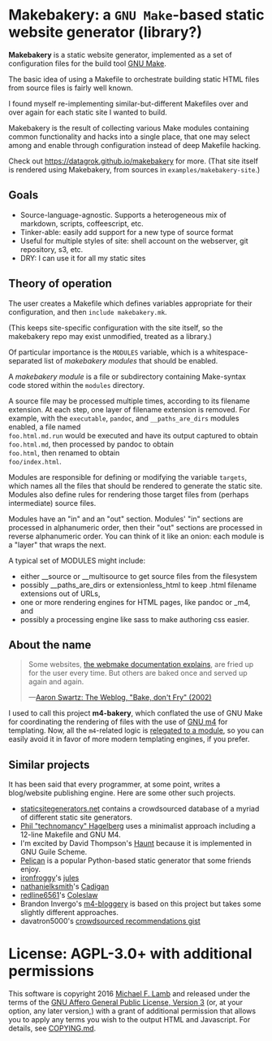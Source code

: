 # Makebakery: a `GNU Make`-based static website generator (library?)

**Makebakery** is a static website generator, implemented as a set of configuration files for the build tool [GNU Make][].

The basic idea of using a Makefile to orchestrate building static HTML files from source files is fairly well known.

I found myself re-implementing similar-but-different Makefiles over and over again for each static site I wanted to build.

Makebakery is the result of collecting various Make modules containing common functionality and hacks into a single place, that one may select among and enable through configuration instead of deep Makefile hacking.

Check out <https://datagrok.github.io/makebakery> for more.
(That site itself is rendered using Makebakery, from sources in `examples/makebakery-site`.)

## Goals

- Source-language-agnostic. Supports a heterogeneous mix of markdown, scripts, coffeescript, etc.
- Tinker-able: easily add support for a new type of source format
- Useful for multiple styles of site: shell account on the webserver, git repository, s3, etc.
- DRY: I can use it for all my static sites

## Theory of operation

The user creates a Makefile which defines variables appropriate for their configuration, and then `include makebakery.mk`.

(This keeps site-specific configuration with the site itself, so the makebakery repo may exist unmodified, treated as a library.)

Of particular importance is the `MODULES` variable, which is a whitespace-separated list of *makebakery modules* that should be enabled.

A *makebakery module* is a file or subdirectory containing Make-syntax code stored within the `modules` directory.

A source file may be processed multiple times, according to its filename extension.
At each step, one layer of filename extension is removed.
For example, with the `executable`, `pandoc`, and `__paths_are_dirs` modules enabled, a file named  
`foo.html.md.run` would be executed and have its output captured to obtain  
`foo.html.md`, then processed by pandoc to obtain  
`foo.html`, then renamed to obtain  
`foo/index.html`.

Modules are responsible for defining or modifying the variable `targets`, which names all the files that should be rendered to generate the static site.
Modules also define rules for rendering those target files from (perhaps intermediate) source files.

Modules have an "in" and an "out" section. Modules' "in" sections are processed in alphanumeric order, then their "out" sections are processed in reverse alphanumeric order.
You can think of it like an onion: each module is a "layer" that wraps the next.

A typical set of MODULES might include:

- either __source or __multisource to get source files from the filesystem
- possibly __paths_are_dirs or extensionless_html to keep .html filename extensions out of URLs,
- one or more rendering engines for HTML pages, like pandoc or _m4, and
- possibly a processing engine like sass to make authoring css easier.

## About the name

> Some websites, [the webmake documentation explains](http://webmake.taint.org/dist/doc/concepts.html), are fried up for the user every time. But others are baked once and served up again and again.
>
> —[Aaron Swartz: The Weblog, "Bake, don't Fry" (2002)](http://www.aaronsw.com/weblog/000404)

I used to call this project **m4-bakery**, which conflated the use of GNU Make for coordinating the rendering of files with the use of [GNU m4][] for templating. Now, all the `m4`-related logic is [relegated to a module][m4-module], so you can easily avoid it in favor of more modern templating engines, if you prefer.

## Similar projects

It has been said that every programmer, at some point, writes a blog/website publishing engine. Here are some other such projects.

- [staticsitegenerators.net](http://staticsitegenerators.net) contains a crowdsourced database of a myriad of different static site generators.
- [Phil "technomancy" Hagelberg](https://technomancy.us/colophon) uses a minimalist approach including a 12-line Makefile and GNU M4.
- I'm excited by David Thompson's [Haunt](https://dthompson.us/projects/haunt.html) because it is implemented in GNU Guile Scheme.
- [Pelican](http://getpelican.com) is a popular Python-based static generator that some friends enjoy.
- [ironfroggy](https://github.com/ironfroggy)'s [jules](https://github.com/ironfroggy/jules)
- [nathanielksmith](https://github.com/nathanielksmith)'s [Cadigan](https://github.com/nathanielksmith/cadigan)
- [redline6561](https://github.com/redline6561)'s [Coleslaw](https://github.com/redline6561/coleslaw)
- Brandon Invergo's [m4-bloggery](https://gitorious.org/bi-websites/m4-bloggery) is based on this project but takes some slightly different approaches.
- davatron5000's [crowdsourced recommendations gist](https://gist.github.com/davatron5000/2254924)

# License: AGPL-3.0+ with additional permissions

This software is copyright 2016 [Michael F. Lamb][] and released under the terms of the [GNU Affero General Public License, Version 3][AGPL-3.0+] (or, at your option, any later version,) with a grant of additional permission that allows you to apply any terms you wish to the output HTML and Javascript. For details, see [COPYING.md](COPYING.md).

[AGPL-3.0+]: http://www.gnu.org/licenses/agpl.html
[Michael F. Lamb]: http://datagrok.org
[GNU Make]: http://www.gnu.org/software/make/
[GNU m4]: https://www.gnu.org/software/m4/
[m4-module]: modules/m4/
[CoffeeScript]: http://coffeescript.org/
[built-in variables]: https://www.gnu.org/software/make/manual/html_node/Implicit-Variables.html
